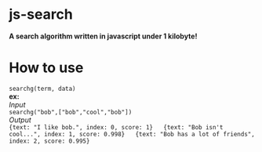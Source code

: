 # js-search
**A search algorithm written in javascript under 1 kilobyte!**
# How to use  
`searchg(term, data)`  
**ex:**  
*Input*  
`searchg("bob",["bob","cool","bob"]) `  
*Output*  
 `
{text: "I like bob.", index: 0, score: 1}  
{text: "Bob isn't cool...", index: 1, score: 0.998}  
{text: "Bob has a lot of friends", index: 2, score: 0.995}  
 `
